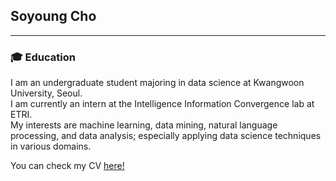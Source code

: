 ## Soyoung Cho
---

### :mortar_board: Education 

I am an undergraduate student majoring in data science at Kwangwoon University, Seoul.  
I am currently an intern at the Intelligence Information Convergence lab at ETRI.  
My interests are machine learning, data mining, natural language processing, and data analysis; especially applying data science techniques in various domains.  

You can check my CV [here!](https://github.com/SoYoungCho/CV/blob/master/SoyoungCho_CV.pdf)

<!--
**SoYoungCho/SoYoungCho** is a ✨ _special_ ✨ repository because its `README.md` (this file) appears on your GitHub profile.

Here are some ideas to get you started:

- 🔭 I’m currently working on ...
- 🌱 I’m currently learning ...
- 👯 I’m looking to collaborate on ...
- 🤔 I’m looking for help with ...
- 💬 Ask me about ...
- 📫 How to reach me: ...
- 😄 Pronouns: ...
- ⚡ Fun fact: ...
-->
